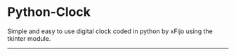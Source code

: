 # Python-Clock

Simple and easy to use digital clock coded in python by xFijo using the tkinter module.

_______________________________________________________________________________________________
